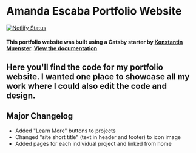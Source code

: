 # Amanda Escaba Portfolio Website

[![Netlify Status](https://api.netlify.com/api/v1/badges/f420191c-5b3e-4abf-a79f-cc1d6de9c3e5/deploy-status)](https://app.netlify.com/sites/amandaescaba/deploys)

#### This portfolio website was built using a Gatsby starter by [Konstantin Muenster](https://github.com/konstantinmuenster). [View the documentation](https://github.com/konstantinmuenster/gatsby-starter-portfolio-minimal)


Here you'll find the code for my portfolio website. I wanted one place to showcase all my work where I could also edit the code and design.
---

## Major Changelog

- Added "Learn More" buttons to projects
- Changed "site short title" (text in header and footer) to icon image
- Added pages for each individual project and linked from home

